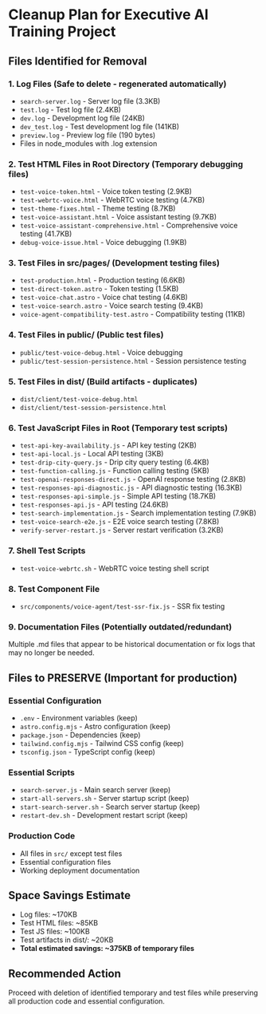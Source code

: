 # Cleanup Plan for Executive AI Training Project

## Files Identified for Removal

### 1. Log Files (Safe to delete - regenerated automatically)
- `search-server.log` - Server log file (3.3KB)
- `test.log` - Test log file (2.4KB)  
- `dev.log` - Development log file (24KB)
- `dev_test.log` - Test development log file (141KB)
- `preview.log` - Preview log file (190 bytes)
- Files in node_modules with .log extension

### 2. Test HTML Files in Root Directory (Temporary debugging files)
- `test-voice-token.html` - Voice token testing (2.9KB)
- `test-webrtc-voice.html` - WebRTC voice testing (4.7KB)
- `test-theme-fixes.html` - Theme testing (8.7KB)  
- `test-voice-assistant.html` - Voice assistant testing (9.7KB)
- `test-voice-assistant-comprehensive.html` - Comprehensive voice testing (41.7KB)
- `debug-voice-issue.html` - Voice debugging (1.9KB)

### 3. Test Files in src/pages/ (Development testing files)
- `test-production.html` - Production testing (6.6KB)
- `test-direct-token.astro` - Token testing (1.5KB)
- `test-voice-chat.astro` - Voice chat testing (4.6KB)
- `test-voice-search.astro` - Voice search testing (9.4KB)
- `voice-agent-compatibility-test.astro` - Compatibility testing (11KB)

### 4. Test Files in public/ (Public test files)
- `public/test-voice-debug.html` - Voice debugging
- `public/test-session-persistence.html` - Session persistence testing

### 5. Test Files in dist/ (Build artifacts - duplicates)
- `dist/client/test-voice-debug.html`
- `dist/client/test-session-persistence.html`

### 6. Test JavaScript Files in Root (Temporary test scripts)
- `test-api-key-availability.js` - API key testing (2KB)
- `test-api-local.js` - Local API testing (3KB)
- `test-drip-city-query.js` - Drip city query testing (6.4KB)
- `test-function-calling.js` - Function calling testing (5KB)
- `test-openai-responses-direct.js` - OpenAI response testing (2.8KB)
- `test-responses-api-diagnostic.js` - API diagnostic testing (16.3KB)
- `test-responses-api-simple.js` - Simple API testing (18.7KB)
- `test-responses-api.js` - API testing (24.6KB)
- `test-search-implementation.js` - Search implementation testing (7.9KB)
- `test-voice-search-e2e.js` - E2E voice search testing (7.8KB)
- `verify-server-restart.js` - Server restart verification (3.2KB)

### 7. Shell Test Scripts
- `test-voice-webrtc.sh` - WebRTC voice testing shell script

### 8. Test Component File
- `src/components/voice-agent/test-ssr-fix.js` - SSR fix testing

### 9. Documentation Files (Potentially outdated/redundant)
Multiple .md files that appear to be historical documentation or fix logs that may no longer be needed.

## Files to PRESERVE (Important for production)

### Essential Configuration
- `.env` - Environment variables (keep)
- `astro.config.mjs` - Astro configuration (keep)
- `package.json` - Dependencies (keep)
- `tailwind.config.mjs` - Tailwind CSS config (keep)
- `tsconfig.json` - TypeScript config (keep)

### Essential Scripts
- `search-server.js` - Main search server (keep)
- `start-all-servers.sh` - Server startup script (keep)
- `start-search-server.sh` - Search server startup (keep)
- `restart-dev.sh` - Development restart script (keep)

### Production Code
- All files in `src/` except test files
- Essential configuration files
- Working deployment documentation

## Space Savings Estimate
- Log files: ~170KB
- Test HTML files: ~85KB  
- Test JS files: ~100KB
- Test artifacts in dist/: ~20KB
- **Total estimated savings: ~375KB of temporary files**

## Recommended Action
Proceed with deletion of identified temporary and test files while preserving all production code and essential configuration.